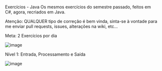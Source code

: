 Exercícios - Java
Os mesmos exercícios do semestre passado, feitos em C#, agora, recriados em Java.

Atenção: QUALQUER tipo de correção é bem vinda, sinta-se à vontade para me enviar pull requests, issues, alterações na wiki, etc...

Meta: 2 Exercícios por dia

![image](https://github.com/leonesslv/Exercicios-em-JAVA/assets/50273318/ce9172e0-b333-4edf-aa3c-f33c2d58e51c)


Nível 1: Entrada, Processamento e Saída

![image](https://github.com/leonesslv/Exercicios-em-JAVA/assets/50273318/b2f8ef20-2125-4c26-945b-7a5c5a126a5c)
